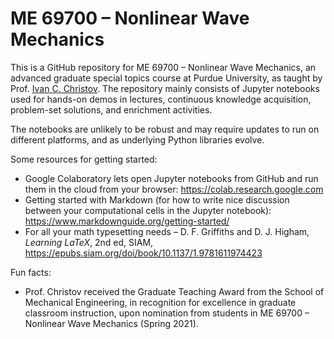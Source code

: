 # ME 69700 &ndash; Nonlinear Wave Mechanics

This is a GitHub repository for ME 69700 &ndash; Nonlinear Wave Mechanics, an advanced graduate special topics course at Purdue University, as taught by Prof. [Ivan C. Christov](https://christov.tmnt-lab.org).
The repository mainly consists of Jupyter notebooks used for hands-on demos in lectures, continuous knowledge acquisition, problem-set solutions, and enrichment activities.

The notebooks are unlikely to be robust and may require updates to run on different platforms, and as underlying Python libraries evolve.

Some resources for getting started:
* Google Colaboratory lets open Jupyter notebooks from GitHub and run them in the cloud from your browser: https://colab.research.google.com
* Getting started with Markdown (for how to write nice discussion between your computational cells in the Jupyter notebook): https://www.markdownguide.org/getting-started/
* For all your math typesetting needs &ndash; D. F. Griffiths and D. J. Higham, _Learning LaTeX_, 2nd ed, SIAM, https://epubs.siam.org/doi/book/10.1137/1.9781611974423

Fun facts:
* Prof. Christov received the Graduate Teaching Award from the School of Mechanical Engineering, in recognition for excellence in graduate classroom instruction, upon nomination from students in ME 69700 &ndash; Nonlinear Wave Mechanics (Spring 2021).